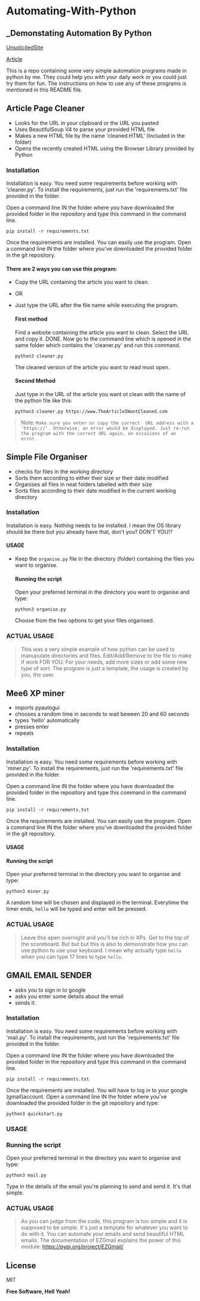 # Automating-With-Python
## _Demonstating Automation By Python

[UnsolicitedSite](https://unsolicitedsite.netlify.app/)

[Article](https://unsolicitedsite.netlify.app/blogpage/posts/post5/post.html)

This is a repo containing some very simple automation programs made in python by me. They could help you with your daily work or you could just try them for fun.
The instructions on how to use any of these programs is mentioned in this README file.



## Article Page Cleaner

- Looks for the URL in your clipboard or the URL you pasted
- Uses BeautifulSoup V4 to parse your provided HTML file
- Makes a new HTML file by the name 'cleaned.HTML' (Included in the folder)
- Opens the recently created HTML using the Browser Library provided by Python

### Installation
Installation is easy. You need some requirements before working with 'cleaner.py'. To install the requirements, just run the 'requirements.txt' file provided in the folder.

Open a command line IN the folder where you have downloaded the provided folder in the repository and type this command in the command line.

``` 
pip install -r requirements.txt
```

Once the requirements are installed. You can easily use the program. Open a command line IN the folder where you've downloaded the provided folder in the git repository. 

#### There are 2 ways you can use this program:
- Copy the URL containing the article you want to clean. 
- OR
- Just type the URL after the file name while executing the program.

    #### First method
    Find a website containing the article you want to clean. Select the URL and copy it. DONE.
    Now go to the command line which is opened in the same folder which contains the 'cleaner.py' and run this command.
    ```
    python3 cleaner.py
    ```
     The cleaned version of the article you want to read must open.

    #### Second Method
    Just type in the URL of the article you want ot clean with the name of the python file like this:
    ```
    python3 cleaner.py https://www.TheArticleIWantCleaned.com
    ```
> Note: `Make sure you enter or copy the correct  URL address with a 'https://'. Otherwise, an error would be displayed. Just re-run the program with the correct URL again, on occasions of an error.`

## Simple File Organiser

- checks for files in the working directory
- Sorts them according to either their size or their date modified
- Organises all files in neat folders labelled with their size
- Sorts files according to their date modified in the current working directory

### Installation
Installation is easy. Nothing needs to be installed. I mean the OS library should be there but you already have that, don't you? DON'T YOU!?

#### USAGE
- Keep the `organise.py` file in the directory (folder) containing the files you want to organise.

    #### Running the script
    Open your preferred terminal in the directory you want to organise and type:
    ```
    python3 organise.py
    ```
    
    Choose from the two options to get your files organised.
    
### ACTUAL USAGE
> This was a very simple example of how python can be used to manupulate directories and files. Edit/Add/Remove to the file to make if work FOR YOU. For your needs, add more sizes or add some new type of sort. The program is just a template, the usage is created by you, the user.

## Mee6 XP miner

- imports pyautogui
- chooses a random time in seconds to wait beween 20 and 60 seconds
- types 'hello' automatically
- presses enter
- repeats

### Installation
Installation is easy. You need some requirements before working with 'miner.py'. To install the requirements, just run the 'requirements.txt' file provided in the folder.

Open a command line IN the folder where you have downloaded the provided folder in the repository and type this command in the command line.

``` 
pip install -r requirements.txt
```

Once the requirements are installed. You can easily use the program. Open a command line IN the folder where you've downloaded the provided folder in the git repository. 

#### USAGE

 #### Running the script

 Open your preferred terminal in the directory you want to organise and type:
 ```
 python3 miner.py
 ```
    
 A random time will be chosen and displayed in the terminal. Everytime the timer ends, `hello` will be typed and enter will be pressed.
    
### ACTUAL USAGE
> Leave this open overnight and you'll be rich in XPs. Get to the top of the scoreboard. But but but this is also to demonstrate how you can use python to use your keyboard. I mean why actually type `hello` when you can type 17 lines to type `hello`.

## GMAIL EMAIL SENDER

- asks you to sign in to google
- asks you enter some details about the email
- sends it.

### Installation
Installation is easy. You need some requirements before working with 'mail.py'. To install the requirements, just run the 'requirements.txt' file provided in the folder.

Open a command line IN the folder where you have downloaded the provided folder in the repository and type this command in the command line.

``` 
pip install -r requirements.txt
```

Once the requirements are installed. You will have to log in to your google (gmail)account. Open a command line IN the folder where you've downloaded the provided folder in the git repository and type:

```
python3 quickstart.py
```

### USAGE

### Running the script
Open your preferred terminal in the directory you want to organise and type:
```
python3 mail.py
```
    
Type in the details of the email you're planning to send and send it. It's that simple.
    
### ACTUAL USAGE
> As you can judge from the code, this program is too simple and it is supposed to be simple. It's just a template for whatever you want to do with it. You can automate your emails and send beautiful HTML emails. The documentation of EZGmail explains the power of this module: https://pypi.org/project/EZGmail/


## License

MIT

**Free Software, Hell Yeah!**

